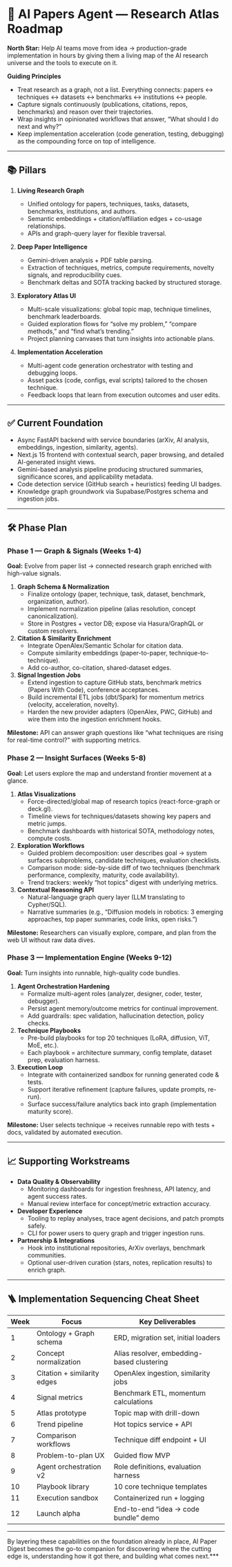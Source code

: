 # 🚀 AI Papers Agent — Research Atlas Roadmap

**North Star:** Help AI teams move from idea → production-grade implementation in hours by giving them a living map of the AI research universe and the tools to execute on it.

**Guiding Principles**
- Treat research as a graph, not a list. Everything connects: papers ↔ techniques ↔ datasets ↔ benchmarks ↔ institutions ↔ people.
- Capture signals continuously (publications, citations, repos, benchmarks) and reason over their trajectories.
- Wrap insights in opinionated workflows that answer, “What should I do next and why?”
- Keep implementation acceleration (code generation, testing, debugging) as the compounding force on top of intelligence.

---

## 📚 Pillars

1. **Living Research Graph**
   - Unified ontology for papers, techniques, tasks, datasets, benchmarks, institutions, and authors.
   - Semantic embeddings + citation/affiliation edges + co-usage relationships.
   - APIs and graph-query layer for flexible traversal.

2. **Deep Paper Intelligence**
   - Gemini-driven analysis + PDF table parsing.
   - Extraction of techniques, metrics, compute requirements, novelty signals, and reproducibility cues.
   - Benchmark deltas and SOTA tracking backed by structured storage.

3. **Exploratory Atlas UI**
   - Multi-scale visualizations: global topic map, technique timelines, benchmark leaderboards.
   - Guided exploration flows for “solve my problem,” “compare methods,” and “find what’s trending.”
   - Project planning canvases that turn insights into actionable plans.

4. **Implementation Acceleration**
   - Multi-agent code generation orchestrator with testing and debugging loops.
   - Asset packs (code, configs, eval scripts) tailored to the chosen technique.
   - Feedback loops that learn from execution outcomes and user edits.

---

## ✅ Current Foundation

- Async FastAPI backend with service boundaries (arXiv, AI analysis, embeddings, ingestion, similarity, agents).
- Next.js 15 frontend with contextual search, paper browsing, and detailed AI-generated insight views.
- Gemini-based analysis pipeline producing structured summaries, significance scores, and applicability metadata.
- Code detection service (GitHub search + heuristics) feeding UI badges.
- Knowledge graph groundwork via Supabase/Postgres schema and ingestion jobs.

---

## 🛠️ Phase Plan

### Phase 1 — Graph & Signals (Weeks 1-4)
**Goal:** Evolve from paper list → connected research graph enriched with high-value signals.

1. **Graph Schema & Normalization**
   - Finalize ontology (paper, technique, task, dataset, benchmark, organization, author).
   - Implement normalization pipeline (alias resolution, concept canonicalization).
   - Store in Postgres + vector DB; expose via Hasura/GraphQL or custom resolvers.
2. **Citation & Similarity Enrichment**
   - Integrate OpenAlex/Semantic Scholar for citation data.
   - Compute similarity embeddings (paper-to-paper, technique-to-technique).
   - Add co-author, co-citation, shared-dataset edges.
3. **Signal Ingestion Jobs**
   - Extend ingestion to capture GitHub stats, benchmark metrics (Papers With Code), conference acceptances.
   - Build incremental ETL jobs (dbt/Spark) for momentum metrics (velocity, acceleration, novelty).
   - Harden the new provider adapters (OpenAlex, PWC, GitHub) and wire them into the ingestion enrichment hooks.

**Milestone:** API can answer graph questions like “what techniques are rising for real-time control?” with supporting metrics.

### Phase 2 — Insight Surfaces (Weeks 5-8)
**Goal:** Let users explore the map and understand frontier movement at a glance.

1. **Atlas Visualizations**
   - Force-directed/global map of research topics (react-force-graph or deck.gl).
   - Timeline views for techniques/datasets showing key papers and metric jumps.
   - Benchmark dashboards with historical SOTA, methodology notes, compute costs.
2. **Exploration Workflows**
   - Guided problem decomposition: user describes goal → system surfaces subproblems, candidate techniques, evaluation checklists.
   - Comparison mode: side-by-side diff of two techniques (benchmark performance, complexity, maturity, code availability).
   - Trend trackers: weekly “hot topics” digest with underlying metrics.
3. **Contextual Reasoning API**
   - Natural-language graph query layer (LLM translating to Cypher/SQL).
   - Narrative summaries (e.g., “Diffusion models in robotics: 3 emerging approaches, top paper summaries, code links, open risks.”)

**Milestone:** Researchers can visually explore, compare, and plan from the web UI without raw data dives.

### Phase 3 — Implementation Engine (Weeks 9-12)
**Goal:** Turn insights into runnable, high-quality code bundles.

1. **Agent Orchestration Hardening**
   - Formalize multi-agent roles (analyzer, designer, coder, tester, debugger).
   - Persist agent memory/outcome metrics for continual improvement.
   - Add guardrails: spec validation, hallucination detection, policy checks.
2. **Technique Playbooks**
   - Pre-build playbooks for top 20 techniques (LoRA, diffusion, ViT, MoE, etc.).
   - Each playbook = architecture summary, config template, dataset prep, evaluation harness.
3. **Execution Loop**
   - Integrate with containerized sandbox for running generated code & tests.
   - Support iterative refinement (capture failures, update prompts, re-run).
   - Surface success/failure analytics back into graph (implementation maturity score).

**Milestone:** User selects technique → receives runnable repo with tests + docs, validated by automated execution.

---

## 📈 Supporting Workstreams

- **Data Quality & Observability**
  - Monitoring dashboards for ingestion freshness, API latency, and agent success rates.
  - Manual review interface for concept/metric extraction accuracy.
- **Developer Experience**
  - Tooling to replay analyses, trace agent decisions, and patch prompts safely.
  - CLI for power users to query graph and trigger ingestion runs.
- **Partnership & Integrations**
  - Hook into institutional repositories, ArXiv overlays, benchmark communities.
  - Optional user-driven curation (stars, notes, replication results) to enrich graph.

---

## 🪜 Implementation Sequencing Cheat Sheet

| Week | Focus | Key Deliverables |
|------|-------|------------------|
| 1 | Ontology + Graph schema | ERD, migration set, initial loaders |
| 2 | Concept normalization | Alias resolver, embedding-based clustering |
| 3 | Citation + similarity edges | OpenAlex ingestion, similarity jobs |
| 4 | Signal metrics | Benchmark ETL, momentum calculations |
| 5 | Atlas prototype | Topic map with drill-down |
| 6 | Trend pipeline | Hot topics service + API |
| 7 | Comparison workflows | Technique diff endpoint + UI |
| 8 | Problem-to-plan UX | Guided flow MVP |
| 9 | Agent orchestration v2 | Role definitions, evaluation harness |
|10 | Playbook library | 10 core technique templates |
|11 | Execution sandbox | Containerized run + logging |
|12 | Launch alpha | End-to-end “idea → code bundle” demo |

---

By layering these capabilities on the foundation already in place, AI Paper Digest becomes the go-to companion for discovering where the cutting edge is, understanding how it got there, and building what comes next.***
